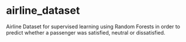 # airline_dataset
Airline Dataset for supervised learning using Random Forests in order to predict whether a passenger was satisfied, neutral or dissatisfied.
